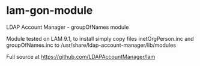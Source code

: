 # lam-gon-module
LDAP Account Manager - groupOfNames module

Module tested on LAM 9.1, to install simply copy files inetOrgPerson.inc and groupOfNames.inc to /usr/share/ldap-account-manager/lib/modules

Full source at https://github.com/LDAPAccountManager/lam
